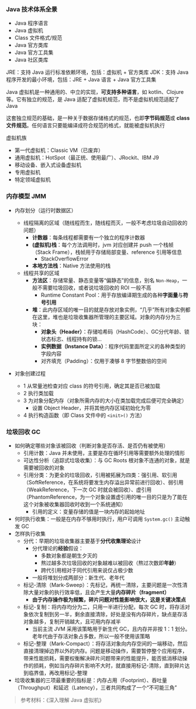 ### Java 技术体系全景

- Java 程序语言
- Java 虚拟机
- Class 文件格式/规范
- Java 官方类库
- Java 官方工具集
- Java 社区类库

JRE：支持 Java 运行标准依赖环境，包括：虚拟机 + 官方类库
JDK：支持 Java 程序开发的最小环境，包括：JRE + Java 语言 + Java 官方工具集

Java 虚拟机是一种通用的、中立的实现，**可支持多种语言**，如 kotlin、Clojure 等。它有独立的规范，是 Java 适配了虚拟机规范，而不是虚拟机规范适配了 Java

这套独立规范的基础，是一种关于数据存储格式的规范，也即**字节码规范**或 **class 文件规范**。任何语言只要能编译成符合规范的格式，就能被虚拟机执行

虚拟机族

- 第一代虚拟机：Classic VM（已废弃）
- 通用虚拟机：HotSpot（最正统、使用最广）、JRockit、IBM J9
- 移动设备、嵌入式设备虚拟机
- 专用虚拟机
- 特定领域虚拟机


### 内存模型 JMM

- 内存划分（运行时数据区）
  - 线程隔离的区域（随线程而生，随线程而灭，一般不考虑垃圾自动回收的问题）
    - **计数器**：每条线程都需要有一个独立的程序计数器
    - **(虚拟机)栈**：每个方法调用时，jvm 对应创建并 push 一个栈帧（Stack Frame），栈帧用于存储局部变量、reference 引用等信息
      - StackOverflowError
    - **本地方法栈**：Native 方法使用的栈
  - 线程共享的区域
    - **方法区**：存储常量、静态变量等“偏静态”的信息，别名 `Non-Heap`，一般不需要垃圾回收，或者说垃圾回收的 ROI 一般不高
      - Runtime Constant Pool：用于存放编译期生成的各种**字面量**与**符号引用**
    - **堆**：此内存区域的唯一目的就是存放对象实例，“几乎”所有对象实例都在这里，堆也是垃圾收集器所管理的主要区域。对象的内存分为三块：
      - **对象头（Header）**：存储哈希码（HashCode）、GC分代年龄、锁状态标志、线程持有的锁...
      - **实例数据（Instance Data）**：程序代码里面所定义的各种类型的字段内容
      - 对齐填充（Padding）：仅用于凑够 8 字节整数倍的空间

- 对象创建过程
  - 1 从常量池检查对应 class 的符号引用，确定其是否已被加载
  - 2 执行类加载
  - 3 为对象分配内存（对象所需内存的大小在类加载完成后便可完全确定）
    - 设置 Object Header，并将其他内存区域初始化为零
  - 4 执行构造函数（即 Class 文件中的 `<init>()` 方法）


### 垃圾回收 GC

- 如何确定哪些对象该被回收（判断对象是否存活、是否仍有被使用）
  - 引用计数：Java 并未使用，主要是存在循环引用等需要额外处理的情形
  - 可达性分析（追踪式垃圾收集）：与 GC Roots 根对象不连通的对象，就是需要被回收的对象
  - 引用分类：为更全的垃圾回收，引用被拓展为四类：强引用、软引用（SoftReference，在系统将要发生内存溢出异常前进行回收）、弱引用（WeakReference，下一次 GC 时就会被回收）、虚引用（PhantomReference，为一个对象设置虚引用的唯一目的只是为了能在这个对象被收集器回收时收到一个系统通知）
    - 引用的定义：变量存储的值是一块内存的起始地址
- 何时执行收集：一般是在内存不够用时执行，用户可调用 `System.gc()` 主动触发 GC
- 怎样执行收集
  - 分代：早期的垃圾收集器主要基于**分代收集理论**设计
    - 分代理论的**经验**假设：
      - 多数对象都是朝生夕灭的
      - 熬过越多次垃圾回收的对象越难以被回收（熬过次数即**年龄**）
      - 跨代引用相对于同代引用来说仅占极少数
    - 一般将堆划分成两部分：新生代、老年代
  - 标记-清除（Mark-Sweep）：先标记，再统一清除，主要问题是一次性清除大量对象的执行效率低，且会产生大量**内存碎片（fragment）**
    - **由于内存操作极为频繁，碎片问题对性能影响很大，这是关键决策点**
  - 标记-复制：将内存均分为二，只用一半进行分配，每次 GC 时，将存活对象依次复制到另一半，剩余直接清除，好处是没有内存碎片，缺点是存活对象越多，复制开销越大，且可用内存减半
    - 当前主流 JVM 采用该策略用于新生代 GC，且内存并非按 1：1 划分。老年代由于存活对象占多数，所以一般不使用该策略
  - 标记-整理（Mark-Compact）：将存活对象向内存空间的一端移动，然后直接清理掉边界以外的内存。问题是移动操作，需要暂停整个应用程序，带来性能损耗，需要权衡解决碎片问题带来的性能提升，能否抵消移动操作的损耗，例如当内存碎片影响不大时，就直接用标记-清除，直到碎片达到临界值，再改用标记-整理
- 垃圾收集器的三项最重要的指标是：内存占用（Footprint）、吞吐量（Throughput）和延迟（Latency），三者共同构成了一个“不可能三角”


> 参考材料：《深入理解 Java 虚拟机》
